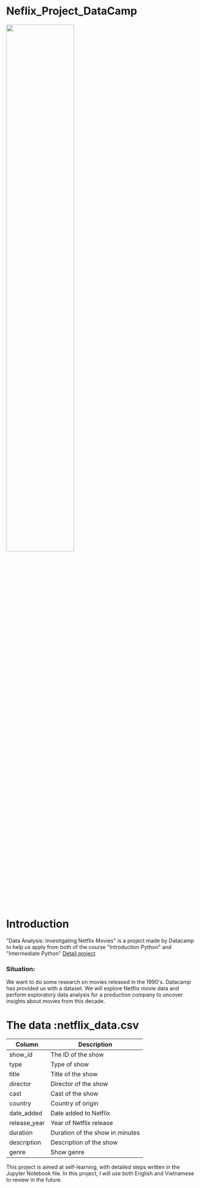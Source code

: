 # Neflix_Project_DataCamp
<img src='https://help.nflxext.com/43e0db2f-fea0-4308-bfb9-09f2a88f6ee4_what_is_netflix_1_en.png' width=60%>

# Introduction 
"Data Analysis: Investigating Netflix Movies" is a project made by Datacamp to help us apply from both of the course "Introduction Python" and "Intermediate Python"
[Detail project]([https://www.google.co](https://app.datacamp.com/learn/projects/investigating_netflix/guided/Python)m "detail project")
### Situation:
We want to do some research on movies released in the 1990's. Datacamp has provided us with a dataset. We will explore Netflix movie data and perform exploratory data analysis for a production company to uncover insights about movies from this decade.
# The data :**netflix_data.csv** 

| Column       | Description                     |
|--------------|---------------------------------|
| show_id      | The ID of the show              |
| type         | Type of show                    |
| title        | Title of the show               |
| director     | Director of the show            |
| cast         | Cast of the show                |
| country      | Country of origin               |
| date_added   | Date added to Netflix           |
| release_year | Year of Netflix release         |
| duration     | Duration of the show in minutes |
| description  | Description of the show         |
| genre        | Show genre                      |

This project is aimed at self-learning, with detailed steps written in the Jupyter Notebook file. In this project, I will use both English and Vietnamese to review in the future.
